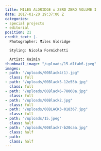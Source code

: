 ```yaml
---
title: MILES ALDRIDGE x ZERO ZERO VOLUME I
date: 2017-01-20 19:37:00 Z
categories:
- special projects
- editorial
position: 21
credit_text: |-
  Photographer: Miles Aldridge

  Styling: Nicola Formichetti

  Artist: Kaimin
thumbnail_image: "/uploads/15-d1fab6.jpeg"
images:
- path: "/uploads/00Black4(1).jpg"
  class: full
- path: "/uploads/00Black5-12e55b.jpg"
  class: full
- path: "/uploads/00Black6-78060a.jpg"
  class: full
- path: "/uploads/00Black2.jpg"
  class: full
- path: "/uploads/00BLACK3-018367.jpg"
  class: full
- path: "/uploads/15.jpeg"
  class: half
- path: "/uploads/00Black7-b20caa.jpg"
  class: half
- path: 
  class: half
---
```


